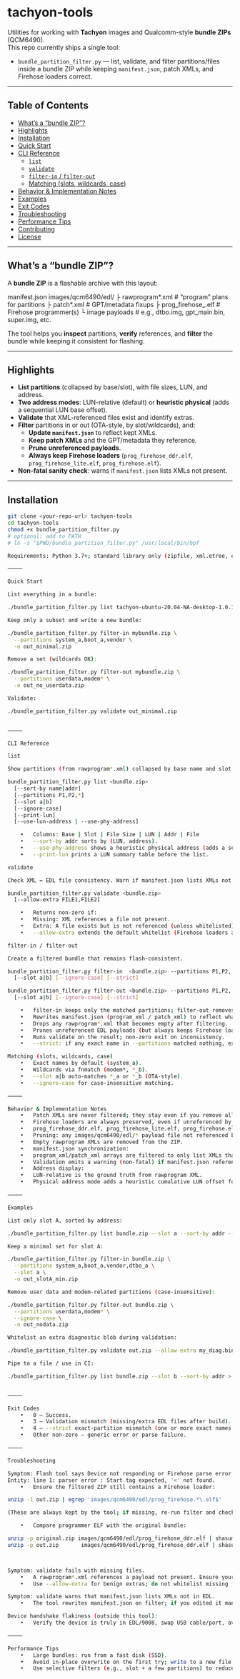 # tachyon-tools

Utilities for working with **Tachyon** images and Qualcomm-style **bundle ZIPs** (QCM6490).  
This repo currently ships a single tool:

- `bundle_partition_filter.py` — list, validate, and filter partitions/files inside a bundle ZIP while keeping `manifest.json`, patch XMLs, and Firehose loaders correct.

---

## Table of Contents

- [What’s a “bundle ZIP”?](#whats-a-bundle-zip)  
- [Highlights](#highlights)  
- [Installation](#installation)  
- [Quick Start](#quick-start)  
- [CLI Reference](#cli-reference)  
  - [`list`](#list)  
  - [`validate`](#validate)  
  - [`filter-in` / `filter-out`](#filter-in--filter-out)  
  - [Matching (slots, wildcards, case)](#matching-slots-wildcards-case)  
- [Behavior & Implementation Notes](#behavior--implementation-notes)  
- [Examples](#examples)  
- [Exit Codes](#exit-codes)  
- [Troubleshooting](#troubleshooting)  
- [Performance Tips](#performance-tips)  
- [Contributing](#contributing)  
- [License](#license)

---

## What’s a “bundle ZIP”?

A **bundle ZIP** is a flashable archive with this layout:

manifest.json
images/qcm6490/edl/
├ rawprogram*.xml         # “program” plans for partitions
├ patch*.xml             # GPT/metadata fixups
├ prog_firehose_.elf    # Firehose programmer(s)
└ image payloads         # e.g., dtbo.img, gpt_main.bin, super.img, etc.

The tool helps you **inspect** partitions, **verify** references, and **filter** the bundle while keeping it consistent for flashing.

---

## Highlights

- **List partitions** (collapsed by base/slot), with file sizes, LUN, and address.
- **Two address modes**: LUN-relative (default) or **heuristic physical** (adds a sequential LUN base offset).
- **Validate** that XML-referenced files exist and identify extras.
- **Filter** partitions in or out (OTA-style, by slot/wildcards), and:
  - **Update `manifest.json`** to reflect kept XMLs.
  - **Keep patch XMLs** and the GPT/metadata they reference.
  - **Prune unreferenced payloads**.
  - **Always keep Firehose loaders** (`prog_firehose_ddr.elf`, `prog_firehose_lite.elf`, `prog_firehose.elf`).
- **Non-fatal sanity check**: warns if `manifest.json` lists XMLs not present.

---

## Installation

```bash
git clone <your-repo-url> tachyon-tools
cd tachyon-tools
chmod +x bundle_partition_filter.py
# optional: add to PATH
# ln -s "$PWD/bundle_partition_filter.py" /usr/local/bin/bpf

Requirements: Python 3.7+; standard library only (zipfile, xml.etree, etc.).

⸻

Quick Start

List everything in a bundle:

./bundle_partition_filter.py list tachyon-ubuntu-20.04-NA-desktop-1.0.172.zip

Keep only a subset and write a new bundle:

./bundle_partition_filter.py filter-in mybundle.zip \
  --partitions system_a,boot_a,vendor \
  -o out_minimal.zip

Remove a set (wildcards OK):

./bundle_partition_filter.py filter-out mybundle.zip \
  --partitions userdata,modem* \
  -o out_no_userdata.zip

Validate:

./bundle_partition_filter.py validate out_minimal.zip


⸻

CLI Reference

list

Show partitions (from rawprogram*.xml) collapsed by base name and slot.

bundle_partition_filter.py list <bundle.zip>
  [--sort-by name|addr]
  [--partitions P1,P2,*]
  [--slot a|b]
  [--ignore-case]
  [--print-lun]
  [--use-lun-address | --use-phy-address]

	•	Columns: Base | Slot | File Size | LUN | Addr | File
	•	--sort-by addr sorts by (LUN, address).
	•	--use-phy-address shows a heuristic physical address (adds a sequential LUN base).
	•	--print-lun prints a LUN summary table before the list.

validate

Check XML ↔ EDL file consistency. Warn if manifest.json lists XMLs not present.

bundle_partition_filter.py validate <bundle.zip>
  [--allow-extra FILE1,FILE2]

	•	Returns non-zero if:
	•	Missing: XML references a file not present.
	•	Extra: A file exists but is not referenced (unless whitelisted).
	•	--allow-extra extends the default whitelist (Firehose loaders are already whitelisted).

filter-in / filter-out

Create a filtered bundle that remains flash-consistent.

bundle_partition_filter.py filter-in  <bundle.zip> --partitions P1,P2,... -o output.zip
  [--slot a|b] [--ignore-case] [--strict]

bundle_partition_filter.py filter-out <bundle.zip> --partitions P1,P2,... -o output.zip
  [--slot a|b] [--ignore-case] [--strict]

	•	filter-in keeps only the matched partitions; filter-out removes them.
	•	Rewrites manifest.json (program_xml / patch_xml) to reflect what remains.
	•	Drops any rawprogram*.xml that becomes empty after filtering.
	•	Prunes unreferenced EDL payloads (but always keeps Firehose loaders).
	•	Runs validate on the result; non-zero exit on inconsistency.
	•	--strict: if any exact name in --partitions matched nothing, exit with error.

Matching (slots, wildcards, case)
	•	Exact names by default (system_a).
	•	Wildcards via fnmatch (modem*, *_b).
	•	--slot a|b auto-matches *_a or *_b (OTA-style).
	•	--ignore-case for case-insensitive matching.

⸻

Behavior & Implementation Notes
	•	Patch XMLs are never filtered; they stay even if you remove all data partitions.
	•	Firehose loaders are always preserved, even if unreferenced by any XML:
	•	prog_firehose_ddr.elf, prog_firehose_lite.elf, prog_firehose.elf
	•	Pruning: any images/qcm6490/edl/* payload file not referenced by remaining XMLs is removed (except Firehose).
	•	Empty rawprogram XMLs are removed from the ZIP.
	•	manifest.json synchronization:
	•	program_xml/patch_xml arrays are filtered to only list XMLs that remain.
	•	Validation emits a warning (non-fatal) if manifest.json references XMLs not found in EDL.
	•	Address display:
	•	LUN-relative is the ground truth from rawprogram XML.
	•	Physical address mode adds a heuristic cumulative LUN offset for visualization only.

⸻

Examples

List only slot A, sorted by address:

./bundle_partition_filter.py list bundle.zip --slot a --sort-by addr --print-lun

Keep a minimal set for slot A:

./bundle_partition_filter.py filter-in bundle.zip \
  --partitions system_a,boot_a,vendor,dtbo_a \
  --slot a \
  -o out_slotA_min.zip

Remove user data and modem-related partitions (case-insensitive):

./bundle_partition_filter.py filter-out bundle.zip \
  --partitions userdata,modem* \
  --ignore-case \
  -o out_nodata.zip

Whitelist an extra diagnostic blob during validation:

./bundle_partition_filter.py validate out.zip --allow-extra my_diag.bin,readme.txt

Pipe to a file / use in CI:

./bundle_partition_filter.py list bundle.zip --slot b --sort-by addr > partitions.txt


⸻

Exit Codes
	•	0 — Success.
	•	3 — Validation mismatch (missing/extra EDL files after build).
	•	4 — --strict exact-partition mismatch (one or more exact names not found).
	•	Other non-zero — generic error or parse failure.

⸻

Troubleshooting

Symptom: Flash tool says Device not responding or Firehose parse error like
Entity: line 1: parser error : Start tag expected, '<' not found.
	•	Ensure the filtered ZIP still contains a Firehose loader:

unzip -l out.zip | egrep 'images/qcm6490/edl/prog_firehose.*\.elf$'

(These are always kept by the tool; if missing, re-run filter and check the whitelist logic.)

	•	Compare programmer ELF with the original bundle:

unzip -p original.zip images/qcm6490/edl/prog_firehose_ddr.elf | shasum -a 256
unzip -p out.zip       images/qcm6490/edl/prog_firehose_ddr.elf | shasum -a 256



Symptom: validate fails with missing files.
	•	A rawprogram*.xml references a payload not present. Ensure your filter didn’t remove needed files (or they’re named consistently).
	•	Use --allow-extra for benign extras; do not whitelist missing files—fix the bundle or XML.

Symptom: validate warns that manifest.json lists XMLs not in EDL.
	•	The tool rewrites manifest.json on filter; if you edited it manually or shipped a stale manifest, re-run filtering or fix the manifest.

Device handshake flakiness (outside this tool):
	•	Verify the device is truly in EDL/9008, swap USB cable/port, avoid hubs, ensure stable power, and make sure no other process holds the interface.

⸻

Performance Tips
	•	Large bundles: run from a fast disk (SSD).
	•	Avoid in-place overwrite on the first try; write to a new file so you can diff.
	•	Use selective filters (e.g., slot + a few partitions) to reduce write time.
